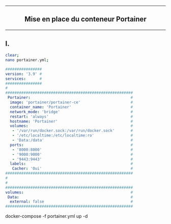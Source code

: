 ---------------------------------------------------------------------------------------------------------------------------------------------------------------------------------------------------------------------------------------
## <p align='center'> Mise en place du conteneur Portainer </p>

---------------------------------------------------------------------------------------------------------------------------------------------------------------------------------------------------------------------------------------
## I. 

```bash
clear;
nano portainer.yml;
```

```yml
################
version: '3.9' #
services:      #
################
#
########################################################
 Portainer:                                            #
  image: 'portainer/portainer-ce'                      #
  container_name: 'Portainer'                          #
  network_mode: 'bridge'                               #
  restart: 'always'                                    #
  hostname: 'Portainer'                                #
  volumes:                                             #
   - '/var/run/docker.sock:/var/run/docker.sock'       #
   - '/etc/localtime:/etc/localtime:ro'                #
   - 'Data:/data'                                      #
  ports:                                               #
   - '8000:8000'                                       #
   - '9000:9000'                                       #
   - '9443:9443'                                       #
  labels:                                              #
   Cacher: 'Oui'                                       #
########################################################
#
#
########################################################
volumes:                                               #
 Data:                                                 #
  external: false                                      #
########################################################
```


docker-compose -f portainer.yml up -d
